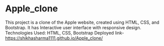 # Apple_clone
This project is a clone of the Apple website, created using HTML, CSS, and Bootstrap.
It has Interactive user interface with responsive design.
Technologies Used: HTML, CSS, Bootstrap
Deployed link- https://shikhasharma1111.github.io/Apple_clone/
